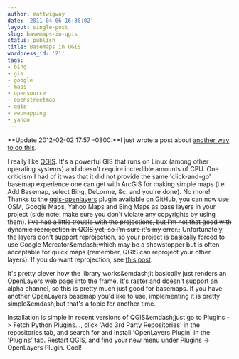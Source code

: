 ```yaml
---
author: mattwigway
date: '2011-04-06 16:36:02'
layout: single-post
slug: basemaps-in-qgis
status: publish
title: Basemaps in QGIS
wordpress_id: '21'
tags:
- bing
- gis
- google
- maps
- opensource
- openstreetmap
- qgis
- webmapping
- yahoo
---
```


**Update 2012-02-02 17:57 -0800:**I just wrote a post about [another way to do this](/2012/02/02/more-basemaps-in-qgis/).

I really like [QGIS](http://qgis.org). It's a powerful GIS that runs on Linux (among other operating systems) and doesn't require incredible amounts of CPU. One criticism I had of it was that it did not provide the same 'click-and-go' basemap experience one can get with ArcGIS for making simple maps (i.e. Add Basemap, select Bing, DeLorme, &c. and you're done). No more! Thanks to the [qgis-openlayers](https://github.com/pka/qgis-openlayers-plugin/) plugin available on GitHub, you can now use OSM, Google Maps, Yahoo Maps and Bing Maps as base layers in your project (side note: make sure you don't violate any copyrights by using them). <del>I've had a little trouble with the projections, but I'm not that good with dynamic reprojection in QGIS yet, so I'm sure it's my error.</del>; Unfortunately, the layers don't support reprojection, so your project is basically forced to use Google Mercator&emdash;which may be a showstopper but is often acceptable for quick maps (remember, QGIS can reproject your other layers). If you do want reprojection, see [this post](/2012/02/02/more-basemaps-in-qgis/).

It's pretty clever how the library works&emdash;it basically just renders an OpenLayers web page into the frame. It's raster and doesn't support an alpha channel, so this is pretty much just good for basemaps. If you have another OpenLayers basemap you'd like to use, implementing it is pretty simple&emdash;but that's a topic for another time.

Installation is simple in recent versions of QGIS&emdash;just go to Plugins -&gt; Fetch Python Plugins..., click 'Add 3rd Party Repositories' in the repositories tab, and search for and install 'OpenLayers Plugin' in the 'Plugins' tab. Restart QGIS, and find your new menu under Plugins -&gt; OpenLayers Plugin. Cool!
